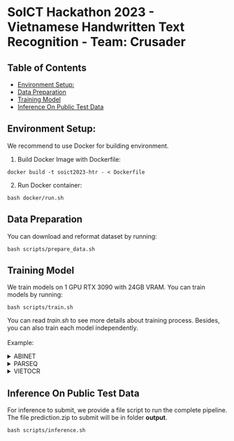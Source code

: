 # SoICT Hackathon 2023 - Vietnamese Handwritten Text Recognition - Team: Crusader

## Table of Contents

- [Environment Setup:](#environment-setup)
- [Data Preparation](#data-preparation)
- [Training Model](#train)
- [Inference On Public Test Data](#inference-on-testing-data)

## Environment Setup:

We recommend to use Docker for building environment.

1. Build Docker Image with Dockerfile:

```
docker build -t soict2023-htr - < Dockerfile
```

2. Run Docker container:

```
bash docker/run.sh
```

## Data Preparation

You can download and reformat dataset by running:

```
bash scripts/prepare_data.sh
```

## Training Model

We train models on 1 GPU RTX 3090 with 24GB VRAM. You can train models by running:

```
bash scripts/train.sh
```

You can read _train.sh_ to see more details about training process. Besides, you can also train each model independently.
\
\
Example:

<details>
    <summary>ABINET</summary>

      python /workspace/mmocr/tools/train.py \
        /workspace/mmocr/configs/textrecog/abinet/abinet_20e-custom_1.py \
        --work-dir /workspace/mmocr/workdir/abinet_v1 \
You can change parameters by editing config file in */mmocr/configs* folder.
</details>

<details>
      <summary>PARSEQ</summary>
    
      python /workspace/mmocr/tools/train.py \
        /workspace/mmocr/configs/textrecog/abinet/abinet_20e-custom_1.py \
        --work-dir /workspace/mmocr/workdir/abinet_v1 \
</details>

<details>
      <summary>VIETOCR</summary>
    
      python /workspace/mmocr/tools/train.py \
        /workspace/mmocr/configs/textrecog/abinet/abinet_20e-custom_1.py \
        --work-dir /workspace/mmocr/workdir/abinet_v1 \
</details>

## Inference On Public Test Data
For inference to submit, we provide a file script to run the complete pipeline. The file prediction.zip to submit will be in folder **output**.

```
bash scripts/inference.sh
```